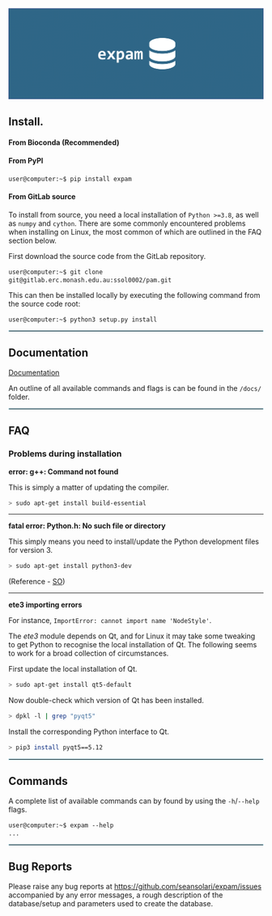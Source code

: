 ![expam logo](docs/source/expamlogo.png)

## **Install**.

#### From Bioconda (Recommended)

#### From PyPI

```console
user@computer:~$ pip install expam
```

#### From GitLab source

To install from source, you need a local installation of `Python >=3.8`, as well as `numpy`
and `cython`. There are some commonly encountered problems when installing on Linux, the
most common of which are outlined in the FAQ section below.

First download the source code from the GitLab repository.
```console
user@computer:~$ git clone git@gitlab.erc.monash.edu.au:ssol0002/pam.git
```
This can then be installed locally by executing the following command from the
source code root:
```console
user@computer:~$ python3 setup.py install
```

<hr style="border:1px solid #ADD8E6"> </hr>

## Documentation
[Documentation](./docs/README.md)

An outline of all available commands and flags is can be found in the `/docs/` folder.

<hr style="border:1px solid #ADD8E6"> </hr>

## FAQ

### Problems during installation

**error: g++: Command not found**

This is simply a matter of updating the compiler.
```bash
> sudo apt-get install build-essential
```

<hr>

**fatal error: Python.h: No such file or directory**

This simply means you need to install/update the Python development files for version 3.
```bash
> sudo apt-get install python3-dev
```

(Reference - [SO](https://stackoverflow.com/questions/21530577/fatal-error-python-h-no-such-file-or-directory/21530768))

<hr>

**ete3 importing errors**

For instance, `ImportError: cannot import name 'NodeStyle'`.

The *ete3* module depends on Qt, and for Linux it may take some tweaking to get Python
to recognise the local installation of Qt. The following seems to work for a broad
collection of circumstances.

First update the local installation of Qt.
```bash
> sudo apt-get install qt5-default
```

Now double-check which version of Qt has been installed.
```bash
> dpkl -l | grep "pyqt5"
```

Install the corresponding Python interface to Qt.
```bash
> pip3 install pyqt5==5.12
```


<hr style="border:1px solid #ADD8E6"> </hr>

## Commands 

A complete list of available commands can by found by using the `-h`/`--help`
flags.
```console
user@computer:~$ expam --help
...
```

<hr style="border:1px solid #ADD8E6"> </hr>

## Bug Reports
Please raise any bug reports at https://github.com/seansolari/expam/issues
accompanied by any error messages, a rough description of the database/setup and
parameters used to create the database.
